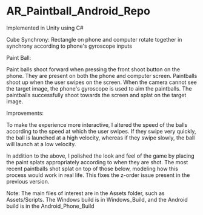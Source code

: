 # AR_Paintball_Android_Repo
 
Implemented in Unity using C#

Cube Synchrony: Rectangle on phone and computer rotate together in synchrony according to phone's gyroscope inputs


Paint Ball:

Paint balls shoot forward when pressing the front shoot button on the phone. They are present on both the phone and computer screen. Paintballs shoot up when the user swipes on the screen. When the camera cannot see the target image, the phone's gyroscope is used to aim the paintballs. The paintballs successfully shoot towards the screen and splat on the target image.


Improvements:

To make the experience more interactive, I altered the speed of the balls according to the speed at which the user swipes. If they swipe very quickly, the ball is launched at a high velocity, whereas if they swipe slowly, the ball will launch at a low velocity.

In addition to the above, I polished the look and feel of the game by placing the paint splats appropriately according to when they are shot. The most recent paintballs shot splat on top of those below, modeling how this process would work in real life. This fixes the z-order issue present in the previous version.


Note: The main files of interest are in the Assets folder, such as Assets/Scripts. The Windows build is in Windows_Build, and the Android build is in the Android_Phone_Build




